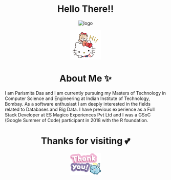 <h1 align="center">Hello There!!</h1>
<p align="center">
<img width="100" src="https://komarev.com/ghpvc/?username=parismita&color=ff69b4" alt="logo">
</p>
<p align="center">
<img width="100" src="https://github.com/parismita/parismita/blob/main/icegif-449.gif" alt="logo">
</p>

<h1 align="center">About Me ✨</h1>

I am Parismita Das and I am currently pursuing my Masters of Technology in Computer Science and Engineering at Indian Institute of Technology, Bombay. As a software enthusiast I am deeply interested in the fields related to Databases and Big Data. I have previous experience as a Full Stack Developer at ES Magico Experiences Pvt Ltd and I was a GSoC (Google Summer of Code) participant in 2018 with the R foundation. 

<h1 align="center">Thanks for visiting 💕</h1>
<p align="center">
<img width="100" src="https://github.com/parismita/parismita/blob/main/thanks-icegif.gif" alt="logo">
</p>
<!--
**parismita/parismita** is a ✨ _special_ ✨ repository because its `README.md` (this file) appears on your GitHub profile.

Here are some ideas to get you started:

- 🔭 I’m currently working on ...
- 🌱 I’m currently learning ...
- 👯 I’m looking to collaborate on ...
- 🤔 I’m looking for help with ...
- 💬 Ask me about ...
- 📫 How to reach me: ...
- 😄 Pronouns: ...
- ⚡ Fun fact: ...
-->
